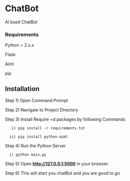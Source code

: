 # ChatBot
AI bsed ChatBot

### Requirements
   Python = 2.x.x
 
   Flask
   
   Aiml
   
   pip

## Installation
Step 1) Open Command Prompt 

Step 2) Navigate to Project Directory

Step 3) Install Require =d packages by following Commands

       i) pip install -r requirements.txt
   
      ii) pip install python-aiml

Step 4) Run the Python Server
    
      i) python main.py

Step 5) Open **http://127.0.0.1:5000** in your browser.

Step 6) This will start you chatBot and you are good to go

